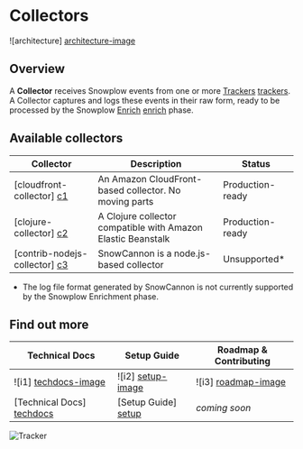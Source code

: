 # Collectors

![architecture] [architecture-image]

## Overview

A **Collector** receives Snowplow events from one or more [Trackers]
[trackers]. A Collector captures and logs these events in their raw form, ready to be processed by the Snowplow [Enrich] [enrich] phase.

## Available collectors

| Collector                       | Description                                           | Status           |
|---------------------------------|-------------------------------------------------------|------------------|
| [cloudfront-collector] [c1]     | An Amazon CloudFront-based collector. No moving parts | Production-ready |                         |
| [clojure-collector] [c2]     | A Clojure collector compatible with Amazon Elastic Beanstalk | Production-ready |
| [contrib-nodejs-collector] [c3] | SnowCannon is a node.js-based collector               | Unsupported*         |

* The log file format generated by SnowCannon is not currently supported by the Snowplow Enrichment phase.

## Find out more

| Technical Docs              | Setup Guide           | Roadmap & Contributing               |         
|-----------------------------|-----------------------|--------------------------------------|
| ![i1] [techdocs-image]      | ![i2] [setup-image]   | ![i3] [roadmap-image]                |
| [Technical Docs] [techdocs] | [Setup Guide] [setup] | _coming soon_                        |


![Tracker](https://collector.snplow.com/i?&e=pv&page=2%20Collectors%20README&aid=snowplowgithub&p=web&tv=no-js-0.1.0)

[architecture-image]: https://d3i6fms1cm1j0i.cloudfront.net/github-wiki/images/2-collectors.png
[trackers]: https://github.com/snowplow/snowplow/tree/master/1-trackers
[enrich]: https://github.com/snowplow/snowplow/tree/master/3-enrich
[snowcannon-readme]: https://github.com/shermozle/SnowCannon/blob/master/README.md
[c1]: https://github.com/snowplow/snowplow/tree/master/2-collectors/cloudfront-collector
[c2]: https://github.com/snowplow/snowplow/tree/master/2-collectors/clojure-collector
[c3]: https://github.com/shermozle/SnowCannon
[setup]: https://github.com/snowplow/snowplow/wiki/setting-up-a-collector
[techdocs]: https://github.com/snowplow/snowplow/wiki/collectors
[wiki]: https://github.com/snowplow/snowplow/wiki
[techdocs-image]: https://d3i6fms1cm1j0i.cloudfront.net/github/images/techdocs.png
[setup-image]: https://d3i6fms1cm1j0i.cloudfront.net/github/images/setup.png
[roadmap-image]: https://d3i6fms1cm1j0i.cloudfront.net/github/images/roadmap.png
